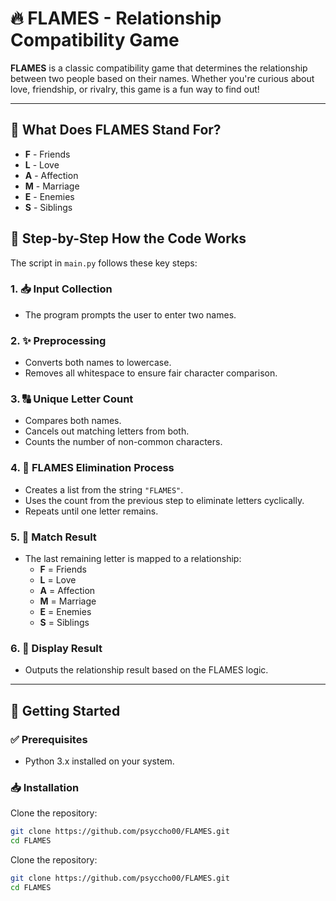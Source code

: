 # 🔥 FLAMES - Relationship Compatibility Game

**FLAMES** is a classic compatibility game that determines the relationship between two people based on their names. Whether you're curious about love, friendship, or rivalry, this game is a fun way to find out!

---

## 📜 What Does FLAMES Stand For?

- **F** - Friends
- **L** - Love
- **A** - Affection
- **M** - Marriage
- **E** - Enemies
- **S** - Siblings



## 🧠 Step-by-Step How the Code Works

The script in `main.py` follows these key steps:

### 1. 📥 Input Collection
- The program prompts the user to enter two names.

### 2. ✨ Preprocessing
- Converts both names to lowercase.
- Removes all whitespace to ensure fair character comparison.

### 3. 🔠 Unique Letter Count
- Compares both names.
- Cancels out matching letters from both.
- Counts the number of non-common characters.

### 4. 🔁 FLAMES Elimination Process
- Creates a list from the string `"FLAMES"`.
- Uses the count from the previous step to eliminate letters cyclically.
- Repeats until one letter remains.

### 5. 🧩 Match Result
- The last remaining letter is mapped to a relationship:
  - **F** = Friends
  - **L** = Love
  - **A** = Affection
  - **M** = Marriage
  - **E** = Enemies
  - **S** = Siblings

### 6. 🎉 Display Result
- Outputs the relationship result based on the FLAMES logic.

---

## 🚀 Getting Started

### ✅ Prerequisites

- Python 3.x installed on your system.

### 📥 Installation

Clone the repository:

```bash
git clone https://github.com/psyccho00/FLAMES.git
cd FLAMES
```
Clone the repository:

```bash
git clone https://github.com/psyccho00/FLAMES.git
cd FLAMES
```
